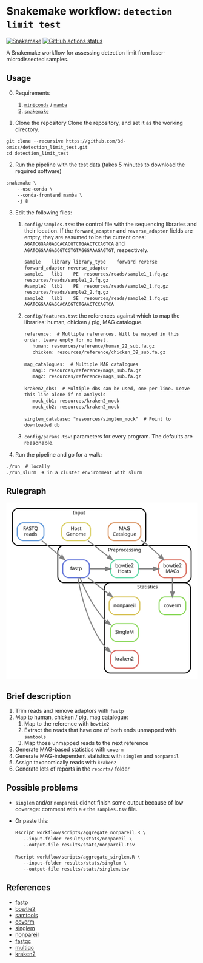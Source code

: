 # Snakemake workflow: `detection limit test`

[![Snakemake](https://img.shields.io/badge/snakemake-≥6.3.0-brightgreen.svg)](https://snakemake.github.io)
[![GitHub actions status](https://github.com/3d-omics/bioinfo_detection_limit_test/workflows/Tests/badge.svg?branch=devel)](https://github.com/3d-omics/bioinfo_detection_limit_test/actions?query=branch%devel+workflow%3ATests)


A Snakemake workflow for assessing detection limit from laser-microdissected samples.

## Usage

0. Requirements
   1.  [`miniconda`](https://docs.conda.io/en/latest/miniconda.html) / [`mamba`](https://mamba.readthedocs.io)
   2.  [`snakemake`](snakemake.readthedocs.io/)

1. Clone the repository
Clone the repository, and set it as the working directory.

```
git clone --recursive https://github.com/3d-omics/detection_limit_test.git
cd detection_limit_test
```

2. Run the pipeline with the test data (takes 5 minutes to download the required software)
```
snakemake \
    --use-conda \
    --conda-frontend mamba \
    -j 8
```

3. Edit the following files:
   1. `config/samples.tsv`: the control file with the sequencing libraries and their location.
      If the `forward_adapter` and `reverse_adapter` fields are empty, they are assumed to be the current ones: `AGATCGGAAGAGCACACGTCTGAACTCCAGTCA` and `AGATCGGAAGAGCGTCGTGTAGGGAAAGAGTGT`, respectively.
      ```
      sample	library	library_type	forward	reverse	forward_adapter	reverse_adapter
      sample1	lib1	PE	resources/reads/sample1_1.fq.gz	resources/reads/sample1_2.fq.gz
      #sample2	lib1	PE	resources/reads/sample2_1.fq.gz	resources/reads/sample2_2.fq.gz
      sample2	lib1	SE	resources/reads/sample2_1.fq.gz		AGATCGGAAGAGCACACGTCTGAACTCCAGTCA

      ```
   2. `config/features.tsv`: the references against which to map the libraries: human, chicken / pig, MAG catalogue.
      ```
      reference:  # Multiple references. Will be mapped in this order. Leave empty for no host.
         human: resources/reference/human_22_sub.fa.gz
         chicken: resources/reference/chicken_39_sub.fa.gz

      mag_catalogues:  # Multiple MAG catalogues
         mag1: resources/reference/mags_sub.fa.gz
         mag2: resources/reference/mags_sub.fa.gz

      kraken2_dbs:  # Multiple dbs can be used, one per line. Leave this line alone if no analysis
         mock_db1: resources/kraken2_mock
         mock_db2: resources/kraken2_mock

      singlem_database: "resources/singlem_mock"  # Point to downloaded db
      ```

   3. `config/params.tsv`: parameters for every program. The defaults are reasonable.


4. Run the pipeline and go for a walk:

```
./run  # locally
./run_slurm  # in a cluster environment with slurm
```

## Rulegraph

![rulegraph](rulegraph_simple.svg)

## Brief description

1. Trim reads and remove adaptors with `fastp`
2. Map to human, chicken / pig, mag catalogue:
   1. Map to the reference with `bowtie2`
   2. Extract the reads that have one of both ends unmapped with `samtools`
   3. Map those unmapped reads to the next reference
3. Generate MAG-based statistics with  `coverm`
4. Generate MAG-independent statistics with `singlem` and `nonpareil`
5. Assign taxonomically reads with `kraken2`
6. Generate lots of reports in the `reports/` folder


## Possible problems

- `singlem` and/or `nonpareil` didnot finish some output because of low coverage: comment with a `#` the `samples.tsv` file.

- Or paste this:

   ```
   Rscript workflow/scripts/aggregate_nonpareil.R \
      --input-folder results/stats/nonpareil \
      --output-file results/stats/nonpareil.tsv

   Rscript workflow/scripts/aggregate_singlem.R \
      --input-folder results/stats/singlem \
      --output-file results/stats/singlem.tsv
   ```




## References

- [fastp](https://github.com/OpenGene/fastp)
- [bowtie2](https://bowtie-bio.sourceforge.net/bowtie2/manual.shtml)
- [samtools](https://www.htslib.org/)
- [coverm](https://github.com/wwood/CoverM)
- [singlem](https://github.com/wwood/singlem)
- [nonpareil](http://enve-omics.ce.gatech.edu/nonpareil/)
- [fastqc](https://github.com/s-andrews/FastQC)
- [multiqc](https://multiqc.info/)
- [kraken2](https://github.com/DerrickWood/kraken2)
